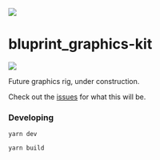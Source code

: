 ![](https://graphics.thomsonreuters.com/style-assets/images/logos/reuters-graphics-logo/svg/logo-color.svg)

# bluprint_graphics-kit

![](https://icon-library.com/images/road-construction-icon/road-construction-icon-1.jpg)

Future graphics rig, under construction.

Check out the [issues](https://github.com/reuters-graphics/bluprint_graphics-kit/issues) for what this will be.

### Developing

```
yarn dev
```

```
yarn build
```
